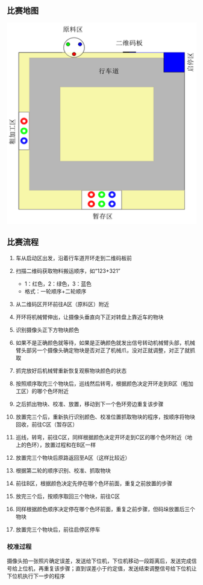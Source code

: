 ## 比赛地图

![map](static\imgs\image.png)

## 比赛流程

1. 车从启动区出发，沿着行车道开环走到二维码板前
2. 扫描二维码获取物料搬运顺序，如“123+321”
    - 1：红色，2：绿色，3：蓝色
    - 格式：一轮顺序+二轮顺序
3. 从二维码区开环前往A区（原料区）附近
4. 开环将机械臂伸出，让摄像头垂直向下正对转盘上靠近车的物块
5. 识别摄像头正下方物块颜色
6. 如果不是正确颜色就等待，如果是正确颜色就发出信号转动机械臂头部，机械臂头部另一个摄像头确定物块是否对正了机械爪，没对正就调整，对正了就抓取
7. 抓完放好后机械臂重新恢复观察物块颜色的状态

8. 按照顺序取完三个物块后，巡线然后转弯，根据颜色决定开环走到B区（粗加工区）的哪个色环附近
9. 之后抓出物块、校准、放置，移动到下一个色环旁边重复该步骤
10. 放置完三个后，重新执行识别颜色、校准位置抓取物块的程序，按顺序将物块回收，前往C区（暂存区）
11. 巡线，转弯，前往C区，同样根据颜色决定开环走到C区的哪个色环附近（地上的色环），放置过程和在B区一样

12. 放置完三个物块后原路返回至A区（这样比较近）
13. 根据第二轮的顺序识别、校准、抓取物块
14. 前往B区，根据颜色决定先停在哪个色环前面，重复之前放置的步骤
15. 放完三个后，按顺序取回三个物块，前往C区
16. 同样根据颜色顺序决定停在哪个色环前面，重复之前步骤，但码垛放置后三个物块
17. 放置完三个物块后，前往启停区停车


### 校准过程
摄像头拍一张照片确定误差，发送给下位机，下位机移动一段距离后，发送完成信号给上位机，再重复该步骤；直到误差小于约定值，发送结束调整信号给下位机让下位机执行下一步的程序